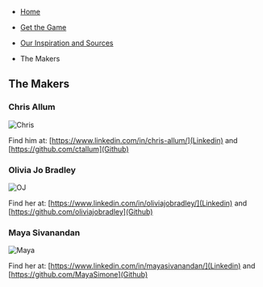 - [Home](https://ctallum.github.io/softdes-game-project/)

- [Get the Game](installation.md)

- [Our Inspiration and Sources](sources.md)

- The Makers

## The Makers

### Chris Allum
![Chris](https://user-images.githubusercontent.com/25769132/102371442-301b5100-3f8c-11eb-95a3-c145a4c6ace7.png)

Find him at: [https://www.linkedin.com/in/chris-allum/](Linkedin) and [https://github.com/ctallum](Github)

### Olivia Jo Bradley
![OJ](https://user-images.githubusercontent.com/25769132/102374449-5b536f80-3f8f-11eb-8a03-3d77ec25359f.png)

Find her at: [https://www.linkedin.com/in/oliviajobradley/](Linkedin) and [https://github.com/oliviajobradley](Github)

### Maya Sivanandan
![Maya](https://user-images.githubusercontent.com/25769132/102371997-c5b6e080-3f8c-11eb-9c66-01f970cbb9c8.jpg)

Find her at: [https://www.linkedin.com/in/mayasivanandan/](Linkedin) and [https://github.com/MayaSimone](Github)
